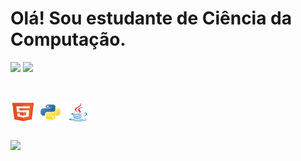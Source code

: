 # Olá! Sou estudante de Ciência da Computação.  


<div>
<img height="160em" src="https://github-readme-stats.vercel.app/api?username=GrazielleBarbosa&show_icons=true&theme=dracula&include_a11_commits=true&count_private=true"/>
<img height="160em" src="https://github-readme-stats.vercel.app/api/top-langs/?username=GrazielleBarbosa&layout=compact&langs_count=16&theme=dracula"/>
</div>

##

<div style="display: inline_block"><br>
  <img align="center" alt="HTML" height="30" width="40" src="https://raw.githubusercontent.com/devicons/devicon/master/icons/html5/html5-original.svg">
  <img align="center" alt="Python" height="30" width="40" src="https://raw.githubusercontent.com/devicons/devicon/master/icons/python/python-original.svg">
   <img align="center" alt="Java" height="30" width="40" src="https://raw.githubusercontent.com/devicons/devicon/master/icons/java/java-original.svg">
</div>

##

<div> 
  <a href="https://www.linkedin.com/in/grazielle-barbosa-68a2b8241/" target="_blank"><img src="https://img.shields.io/badge/-LinkedIn-%230077B5?style=for-the-badge&logo=linkedin&logoColor=white" target="_blank"></a> 
  
</div>

